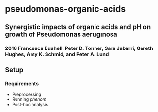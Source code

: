 # pseudomonas-organic-acids
## Synergistic impacts of organic acids and pH on growth of Pseudomonas aeruginosa
### 2018 Francesca Bushell, Peter D. Tonner, Sara Jabarri, Gareth Hughes, Amy K. Schmid, and Peter A. Lund

## Setup

### Requirements
* Preprocessing
* Running _phenom_
* Post-hoc analysis 
